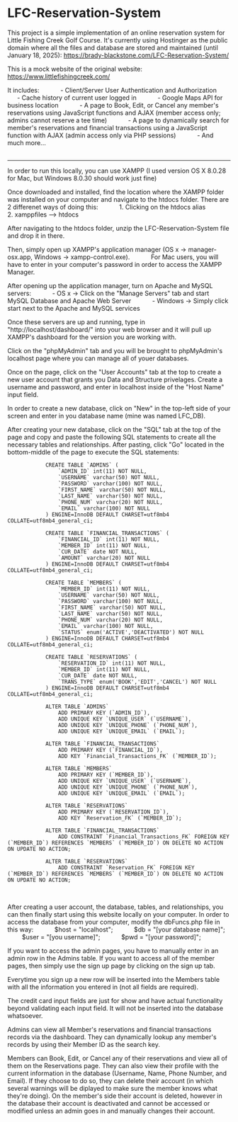 # LFC-Reservation-System

This project is a simple implementation of an online reservation system for Little Fishing Creek Golf Course. It's currently using Hostinger as the public domain where all the files and database are stored and maintained (until January 18, 2025): https://brady-blackstone.com/LFC-Reservation-System/ 
<br>

This is a mock website of the original website: https://www.littlefishingcreek.com/ 
<br>

It includes:
&ensp; &ensp; &ensp; &ensp; - Client/Server User Authentication and Authorization 
&ensp; &ensp; &ensp; &ensp; - Cache history of current user logged in 
&ensp; &ensp; &ensp; &ensp; - Google Maps API for business location 
&ensp; &ensp; &ensp; &ensp; - A page to Book, Edit, or Cancel any member's reservations using JavaScript functions and AJAX (member access only; admins cannot reserve a tee time) 
&ensp; &ensp; &ensp; &ensp; - A page to dynamically search for member's reservations and financial transactions using a JavaScript function with AJAX (admin access only via PHP sessions) 
&ensp; &ensp; &ensp; &ensp; - And much more... 
<br><br>

-------------------------------------------------------------------------------------------------------------------------------------------------------------------------------------------

In order to run this locally, you can use XAMPP (I used version OS X 8.0.28 for Mac, but Windows 8.0.30 should work just fine) 
<br>

Once downloaded and installed, find the location where the XAMPP folder was installed on your computer and navigate to the htdocs folder. There are 2 differenet ways of doing this: 
&ensp; &ensp; &ensp; &ensp; 1. Clicking on the htdocs alias 
&ensp; &ensp; &ensp; &ensp; 2. xamppfiles --> htdocs 
<br>

After navigating to the htdocs folder, unzip the LFC-Reservation-System file and drop it in there.
<br>

Then, simply open up XAMPP's application manager (OS x -> manager-osx.app, Windows -> xampp-control.exe). 
&ensp; &ensp; &ensp; &ensp; For Mac users, you will have to enter in your computer's password in order to access the XAMPP Manager. 
<br>

After opening up the application manager, turn on Apache and MySQL servers:
&ensp; &ensp; &ensp; &ensp; - OS x -> Click on the "Manage Servers" tab and start MySQL Database and Apache Web Server 
&ensp; &ensp; &ensp; &ensp; - Windows -> Simply click start next to the Apache and MySQL services 
<br>

Once these servers are up and running, type in "http://localhost/dashboard/" into your web browser and it will pull up XAMPP's dashboard for the version you are working with. 
<br>

Click on the "phpMyAdmin" tab and you will be brought to phpMyAdmin's localhost page where you can manage all of youer databases. 
<br>

Once on the page, click on the "User Accounts" tab at the top to create a new user account that grants you Data and Structure privelages. Create a username and password, and enter in localhost inside of the "Host Name" input field. 
<br>

In order to create a new database, click on "New" in the top-left side of your screen and enter in you database name (mine was named LFC_DB). 
<br>

After creating your new database, click on the "SQL" tab at the top of the page and copy and paste the following SQL statements to create all the necessary tables and relationships. After pasting, click "Go" located in the bottom-middle of the page to execute the SQL statements:
<br>

                CREATE TABLE `ADMINS` (
                    `ADMIN_ID` int(11) NOT NULL,
                    `USERNAME` varchar(50) NOT NULL,
                    `PASSWORD` varchar(100) NOT NULL,
                    `FIRST_NAME` varchar(50) NOT NULL,
                    `LAST_NAME` varchar(50) NOT NULL,
                    `PHONE_NUM` varchar(20) NOT NULL,
                    `EMAIL` varchar(100) NOT NULL
                ) ENGINE=InnoDB DEFAULT CHARSET=utf8mb4 COLLATE=utf8mb4_general_ci;

                CREATE TABLE `FINANCIAL_TRANSACTIONS` (
                    `FINANCIAL_ID` int(11) NOT NULL,
                    `MEMBER_ID` int(11) NOT NULL,
                    `CUR_DATE` date NOT NULL,
                    `AMOUNT` varchar(20) NOT NULL
                ) ENGINE=InnoDB DEFAULT CHARSET=utf8mb4 COLLATE=utf8mb4_general_ci;

                CREATE TABLE `MEMBERS` (
                    `MEMBER_ID` int(11) NOT NULL,
                    `USERNAME` varchar(50) NOT NULL,
                    `PASSWORD` varchar(100) NOT NULL,
                    `FIRST_NAME` varchar(50) NOT NULL,
                    `LAST_NAME` varchar(50) NOT NULL,
                    `PHONE_NUM` varchar(20) NOT NULL,
                    `EMAIL` varchar(100) NOT NULL,
                    `STATUS` enum('ACTIVE','DEACTIVATED') NOT NULL
                ) ENGINE=InnoDB DEFAULT CHARSET=utf8mb4 COLLATE=utf8mb4_general_ci;

                CREATE TABLE `RESERVATIONS` (
                    `RESERVATION_ID` int(11) NOT NULL,
                    `MEMBER_ID` int(11) NOT NULL,
                    `CUR_DATE` date NOT NULL,
                    `TRANS_TYPE` enum('BOOK','EDIT','CANCEL') NOT NULL
                ) ENGINE=InnoDB DEFAULT CHARSET=utf8mb4 COLLATE=utf8mb4_general_ci;

                ALTER TABLE `ADMINS`
                    ADD PRIMARY KEY (`ADMIN_ID`),
                    ADD UNIQUE KEY `UNIQUE_USER` (`USERNAME`),
                    ADD UNIQUE KEY `UNIQUE_PHONE` (`PHONE_NUM`),
                    ADD UNIQUE KEY `UNIQUE_EMAIL` (`EMAIL`);

                ALTER TABLE `FINANCIAL_TRANSACTIONS`
                    ADD PRIMARY KEY (`FINANCIAL_ID`),
                    ADD KEY `Financial_Transactions_FK` (`MEMBER_ID`);

                ALTER TABLE `MEMBERS`
                    ADD PRIMARY KEY (`MEMBER_ID`),
                    ADD UNIQUE KEY `UNIQUE_USER` (`USERNAME`),
                    ADD UNIQUE KEY `UNIQUE_PHONE` (`PHONE_NUM`),
                    ADD UNIQUE KEY `UNIQUE_EMAIL` (`EMAIL`);

                ALTER TABLE `RESERVATIONS`
                    ADD PRIMARY KEY (`RESERVATION_ID`),
                    ADD KEY `Reservation_FK` (`MEMBER_ID`);

                ALTER TABLE `FINANCIAL_TRANSACTIONS`
                    ADD CONSTRAINT `Financial_Transactions_FK` FOREIGN KEY (`MEMBER_ID`) REFERENCES `MEMBERS` (`MEMBER_ID`) ON DELETE NO ACTION ON UPDATE NO ACTION;

                ALTER TABLE `RESERVATIONS`
                    ADD CONSTRAINT `Reservation_FK` FOREIGN KEY (`MEMBER_ID`) REFERENCES `MEMBERS` (`MEMBER_ID`) ON DELETE NO ACTION ON UPDATE NO ACTION; 
<br>

After creating a user account, the database, tables, and relationships, you can then finally start using this website locally on your computer. In order to access the database from your computer, modify the dbFuncs.php file in this way: 
&ensp; &ensp; &ensp; &ensp; $host = "localhost"; 
&ensp; &ensp; &ensp; &ensp; $db = "[your database name]"; 
&ensp; &ensp; &ensp; &ensp; $user = "[you username]"; 
&ensp; &ensp; &ensp; &ensp; $pwd = "[your password]"; 
<br>

If you want to access the admin pages, you have to manually enter in an admin row in the Admins table. If you want to access all of the member pages, then simply use the sign up page by clicking on the sign up tab. 
<br>

Everytime you sign up a new row will be inserted into the Members table with all the information you entered in (not all fields are required). 
<br>

The credit card input fields are just for show and have actual functionality beyond validating each input field. It will not be inserted into the database whatsoever.
<br>

Admins can view all Member's reservations and financial transactions records via the dashboard. They can dynamically lookup any member's records by using their Member ID as the search key. 
<br>

Members can Book, Edit, or Cancel any of their reservations and view all of them on the Reservations page. They can also view their profile with the current information in the database (Username, Name, Phone Number, and Email). If they choose to do so, they can delete their account (in which several warnings will be diplayed to make sure the member knows what they're doing). On the member's side their account is deleted, however in the database their account is deactivated and cannot be accessed or modified unless an admin goes in and manually changes their account.